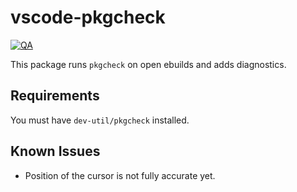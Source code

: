 # vscode-pkgcheck

[![QA](https://github.com/Tatsh/vscode-pkgcheck/actions/workflows/qa.yml/badge.svg)](https://github.com/Tatsh/vscode-pkgcheck/actions/workflows/qa.yml)

This package runs `pkgcheck` on open ebuilds and adds diagnostics.

## Requirements

You must have `dev-util/pkgcheck` installed.

## Known Issues

- Position of the cursor is not fully accurate yet.
